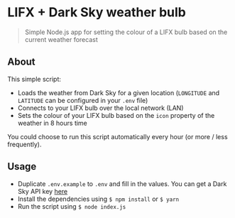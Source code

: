 # LIFX + Dark Sky weather bulb

>Simple Node.js app for setting the colour of a LIFX bulb based on the current weather forecast

## About

This simple script:

- Loads the weather from Dark Sky for a given location (`LONGITUDE` and `LATITUDE` can be configured in your `.env` file)
- Connects to your LIFX bulb over the local network (LAN)
- Sets the colour of your LIFX bulb based on the `icon` property of the weather in 8 hours time

You could choose to run this script automatically every hour (or more / less frequently).


## Usage

- Duplicate `.env.example` to `.env` and fill in the values. You can get a Dark Sky API key [here](https://darksky.net/dev)
- Install the dependencies using `$ npm install` or `$ yarn`
- Run the script using `$ node index.js`